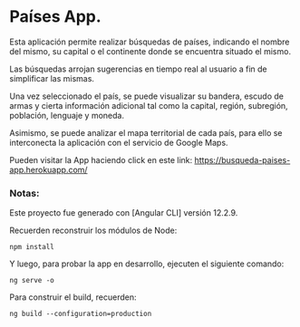 # Países App.

Esta aplicación permite realizar búsquedas de países, indicando el nombre del mismo, su capital o el continente donde se encuentra situado el mismo.

Las búsquedas arrojan sugerencias en tiempo real al usuario a fin de simplificar las mismas.

Una vez seleccionado el país, se puede visualizar su bandera, escudo de armas y cierta información adicional tal como la capital, región, subregión, población, lenguaje y moneda.

Asimismo, se puede analizar el mapa territorial de cada país, para ello se interconecta la aplicación con el servicio de Google Maps.

Pueden visitar la App haciendo click en este link: https://busqueda-paises-app.herokuapp.com/

### Notas:

Este proyecto fue generado con [Angular CLI] versión 12.2.9.

Recuerden reconstruir los módulos de Node:

```
npm install
```

Y luego, para probar la app en desarrollo, ejecuten el siguiente comando:

```
ng serve -o
```

Para construir el build, recuerden:

```
ng build --configuration=production
```
